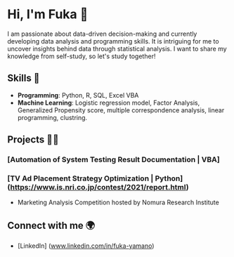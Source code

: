 # Hi, I'm Fuka 👋

I am passionate about data-driven decision-making and currently developing data analysis and programming skills.
It is intriguing for me to uncover insights behind data through statistical analysis.
I want to share my knowledge from self-study, so let's study together!

## Skills 🌟
- **Programming**: Python, R, SQL, Excel VBA
- **Machine Learning**: Logistic regression model, Factor Analysis, Generalized Propensity score, multiple correspondence analysis, linear programming, clustring.

## Projects 👩‍💻
### [Automation of System Testing Result Documentation | VBA]

### [TV Ad Placement Strategy Optimization | Python] (https://www.is.nri.co.jp/contest/2021/report.html)
- Marketing Analysis Competition hosted by Nomura Research Institute



## Connect with me 🌍
- [LinkedIn] (www.linkedin.com/in/fuka-yamano)
